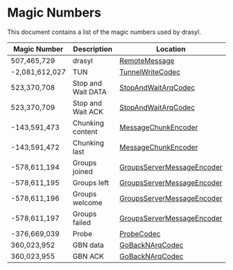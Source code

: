 # Magic Numbers
This document contains a list of the magic numbers used by drasyl.

| Magic Number   | Description        | Location                                                                                                                                     |
|----------------|--------------------|----------------------------------------------------------------------------------------------------------------------------------------------|
| 507,465,729    | drasyl             | [RemoteMessage](drasyl-core/src/main/java/org/drasyl/handler/remote/protocol/RemoteMessage.java)                                             |
| -2,081,612,027 | TUN                | [TunnelWriteCodec](drasyl-cli/src/main/java/org/drasyl/cli/tunnel/handler/TunnelWriteCodec.java)                                             |
| 523,370,708    | Stop and Wait DATA | [StopAndWaitArqCodec](drasyl-core/src/main/java/org/drasyl/handler/arq/stopandwait/StopAndWaitArqCodec.java)                                 |
| 523,370,709    | Stop and Wait ACK  | [StopAndWaitArqCodec](drasyl-core/src/main/java/org/drasyl/handler/arq/stopandwait/StopAndWaitArqCodec.java)                                 |
| -143,591,473   | Chunking content   | [MessageChunkEncoder](drasyl-core/src/main/java/org/drasyl/handler/stream/MessageChunkEncoder.java)                                          |
| -143,591,472   | Chunking last      | [MessageChunkEncoder](drasyl-core/src/main/java/org/drasyl/handler/stream/MessageChunkEncoder.java)                                          |
| -578,611,194   | Groups joined      | [GroupsServerMessageEncoder](drasyl-plugin-groups-client/src/main/java/org/drasyl/node/plugin/groups/client/GroupsServerMessageEncoder.java) |
| -578,611,195   | Groups left        | [GroupsServerMessageEncoder](drasyl-plugin-groups-client/src/main/java/org/drasyl/node/plugin/groups/client/GroupsServerMessageEncoder.java) |
| -578,611,196   | Groups welcome     | [GroupsServerMessageEncoder](drasyl-plugin-groups-client/src/main/java/org/drasyl/node/plugin/groups/client/GroupsServerMessageEncoder.java) |
| -578,611,197   | Groups failed      | [GroupsServerMessageEncoder](drasyl-plugin-groups-client/src/main/java/org/drasyl/node/plugin/groups/client/GroupsServerMessageEncoder.java) |
| -376,669,039   | Probe              | [ProbeCodec](drasyl-cli/src/main/java/org/drasyl/cli/perf/handler/ProbeCodec.java)                                                           |
| 360,023,952    | GBN data           | [GoBackNArqCodec](drasyl-core/src/main/java/org/drasyl/handler/arq/gobackn/GoBackNArqCodec.java)                                             |
| 360,023,955    | GBN ACK            | [GoBackNArqCodec](drasyl-core/src/main/java/org/drasyl/handler/arq/gobackn/GoBackNArqCodec.java)                                             |
